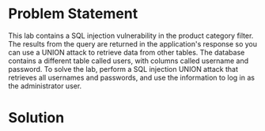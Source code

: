 # Problem Statement

This lab contains a SQL injection vulnerability in the product category filter. The results from the query are returned in the application's response so you can use a UNION attack to retrieve data from other tables. The database contains a different table called users, with columns called username and password. To solve the lab, perform a SQL injection UNION attack that retrieves all usernames and passwords, and use the information to log in as the administrator user. 

# Solution
